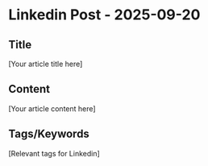 # Linkedin Post - 2025-09-20

## Title
[Your article title here]

## Content
[Your article content here]

## Tags/Keywords
[Relevant tags for Linkedin]
